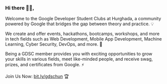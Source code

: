 ### Hi there 🙋‍♂️,

Welcome to the Google Developer Student Clubs at Hurghada, a community powered by Google that bridges the gap between theory and practice. 💡

We create and offer events, hackathons, bootcamps, workshops, and more in tech fields such as Web Development, Mobile App Development, Machine Learning, Cyber Security, DevOps, and more. 🚀

Being a GDSC member provides you with exciting opportunities to grow your skills in various fields, meet like-minded people, and receive swag, prizes, and certificates from Google. ⚡

Join Us Now: [bit.ly/gdschun](bit.ly/gdschun) 🏆
